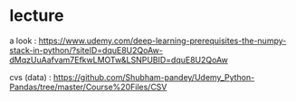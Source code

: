 # lecture
a look : https://www.udemy.com/deep-learning-prerequisites-the-numpy-stack-in-python/?siteID=dquE8U2QoAw-dMqzUuAafvam7EfkwLMOTw&LSNPUBID=dquE8U2QoAw

cvs (data) : https://github.com/Shubham-pandey/Udemy_Python-Pandas/tree/master/Course%20Files/CSV
